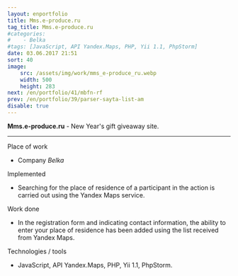 ```yaml
---
layout: enportfolio
title: Mms.e-produce.ru
tag_title: Mms.e-produce.ru
#categories:
#    - Belka
#tags: [JavaScript, API Yandex.Maps, PHP, Yii 1.1, PhpStorm]
date: 03.06.2017 21:51
sort: 40
image: 
    src: /assets/img/work/mms_e-produce_ru.webp 
    width: 500
    height: 283
next: /en/portfolio/41/mbfn-rf
prev: /en/portfolio/39/parser-sayta-list-am
disable: true
---
```


**Mms.e-produce.ru** - New Year's gift giveaway site.

---

Place of work

* Company _Belka_

Implemented

* Searching for the place of residence of a participant in the action is carried out using the Yandex Maps service.

Work done

* In the registration form and indicating contact information, the ability to enter your place of residence has been added using the list received from Yandex Maps.

Technologies / tools

* JavaScript, API Yandex.Maps, PHP, Yii 1.1, PhpStorm.
